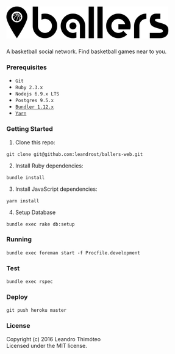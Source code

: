 # ![Ballers](media/logo.png)

A basketball social network. Find basketball games near to you.

### Prerequisites
* `Git`
* `Ruby 2.3.x`
* `Nodejs 6.9.x LTS`
* `Postgres 9.5.x`
* [`Bundler 1.12.x`](http://bundler.io/)
* [`Yarn`](https://yarnpkg.com/)

### Getting Started
1. Clone this repo:
  ```
  git clone git@github.com:leandrost/ballers-web.git
  ```
2. Install Ruby dependencies:
  ```
  bundle install
  ```
3. Install JavaScript dependencies:
  ```
  yarn install
  ```
4. Setup Database
  ```
  bundle exec rake db:setup
  ```

### Running
```
bundle exec foreman start -f Procfile.development
```

### Test
```
bundle exec rspec
```

### Deploy
```
git push heroku master
```

### License

Copyright (c) 2016 Leandro Thimóteo<br/>
Licensed under the MIT license.
